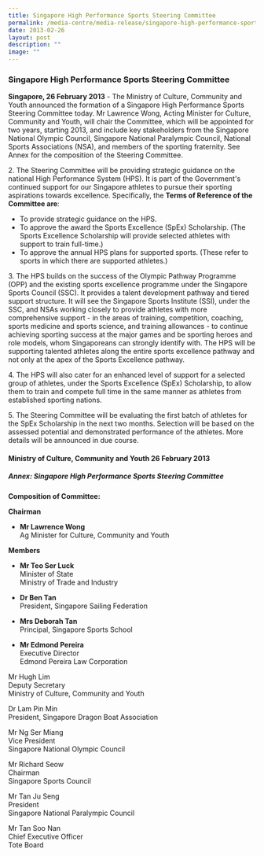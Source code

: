 ```yaml
---
title: Singapore High Performance Sports Steering Committee
permalink: /media-centre/media-release/singapore-high-performance-sports-steering-committee/
date: 2013-02-26
layout: post
description: ""
image: ""
---
```

### **Singapore High Performance Sports Steering Committee**

**Singapore, 26 February 2013** - The Ministry of Culture, Community and Youth announced the formation of a Singapore High Performance Sports Steering Committee today. Mr Lawrence Wong, Acting Minister for Culture, Community and Youth, will chair the Committee, which will be appointed for two years, starting 2013, and include key stakeholders from the Singapore National Olympic Council, Singapore National Paralympic Council, National Sports Associations (NSA), and members of the sporting fraternity. See Annex for the composition of the Steering Committee.

2\. The Steering Committee will be providing strategic guidance on the national High Performance System (HPS). It is part of the Government's continued support for our Singapore athletes to pursue their sporting aspirations towards excellence. Specifically, the **Terms of Reference of the Committee are**:
* To provide strategic guidance on the HPS.
* To approve the award the Sports Excellence (SpEx) Scholarship. (The Sports Excellence Scholarship will provide selected athletes with support to train full-time.)
* To approve the annual HPS plans for supported sports. (These refer to sports in which there are supported athletes.)

3\. The HPS builds on the success of the Olympic Pathway Programme (OPP) and the existing sports excellence programme under the Singapore Sports Council (SSC). It provides a talent development pathway and tiered support structure. It will see the Singapore Sports Institute (SSI), under the SSC, and NSAs working closely to provide athletes with more comprehensive support - in the areas of training, competition, coaching, sports medicine and sports science, and training allowances - to continue achieving sporting success at the major games and be sporting heroes and role models, whom Singaporeans can strongly identify with. The HPS will be supporting talented athletes along the entire sports excellence pathway and not only at the apex of the Sports Excellence pathway.

4\. The HPS will also cater for an enhanced level of support for a selected group of athletes, under the Sports Excellence (SpEx) Scholarship, to allow them to train and compete full time in the same manner as athletes from established sporting nations.

5\. The Steering Committee will be evaluating the first batch of athletes for the SpEx Scholarship in the next two months. Selection will be based on the assessed potential and demonstrated performance of the athletes. More details will be announced in due course.

#### **Ministry of Culture, Community and Youth 26 February 2013**

##### **Annex: Singapore High Performance Sports Steering Committee**

**Composition of Committee:**

**Chairman**
* **Mr Lawrence Wong**
<br>Ag Minister for Culture, Community and Youth

**Members**
* **Mr Teo Ser Luck**
<br>Minister of State
<br>Ministry of Trade and Industry

* **Dr Ben Tan**
<br>President, Singapore Sailing Federation

* **Mrs Deborah Tan**
<br>Principal, Singapore Sports School

* **Mr Edmond Pereira**
<br>Executive Director
<br>Edmond Pereira Law Corporation

Mr Hugh Lim
<br>Deputy Secretary
<br>Ministry of Culture, Community and Youth

Dr Lam Pin Min
<br>President, Singapore Dragon Boat Association

Mr Ng Ser Miang
<br>Vice President
<br>Singapore National Olympic Council

Mr Richard Seow
<br>Chairman
<br>Singapore Sports Council

Mr Tan Ju Seng
<br>President
<br>Singapore National Paralympic Council

Mr Tan Soo Nan
<br>Chief Executive Officer
<br>Tote Board
